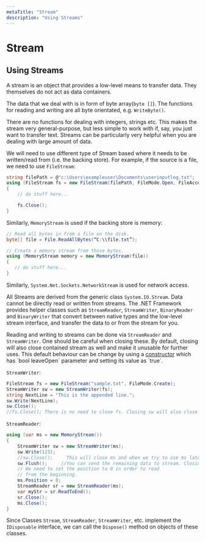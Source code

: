 ```yaml
---
metaTitle: "Stream"
description: "Using Streams"
---
```


# Stream



## Using Streams


A stream is an object that provides a low-level means to transfer data. They themselves do not act as data containers.

The data that we deal with is in form of byte array(`byte []`). The functions for reading and writing are all byte orientated, e.g. `WriteByte()`.

There are no functions for dealing with integers, strings etc. This makes the stream very general-purpose, but less simple to work with if, say, you just want to transfer text. Streams can be particularly very helpful when you are dealing with large amount of data.

We will need to use different type of Stream based where it needs to be written/read from (i.e. the backing store). For example, if the source is a file, we need to use `FileStream`:

```cs
string filePath = @"c:\Users\exampleuser\Documents\userinputlog.txt";
using (FileStream fs = new FileStream(filePath, FileMode.Open, FileAccess.Read, FileShare.ReadWrite))
{
    // do stuff here...

    fs.Close();
}

```

Similarly, `MemoryStream` is used if the backing store is memory:

```cs
// Read all bytes in from a file on the disk.
byte[] file = File.ReadAllBytes(“C:\\file.txt”);

// Create a memory stream from those bytes.
using (MemoryStream memory = new MemoryStream(file))
{
   // do stuff here...
}

```

Similarly, `System.Net.Sockets.NetworkStream` is used for network access.

All Streams are derived from the generic class `System.IO.Stream`. Data cannot be directly read or written from streams. The .NET Framework provides helper classes such as `StreamReader`, `StreamWriter`, `BinaryReader` and `BinaryWriter` that convert between native types and the low-level stream interface, and transfer the data to or from the stream for you.

Reading and writing to streams can be done via `StreamReader` and `StreamWriter`. One should be careful when closing these. By default, closing will also close contained stream as well and make it unusable for further uses. This default behaviour can be change by using a [constructor](https://msdn.microsoft.com/en-us/library/gg712952(v=vs.110).aspx) which has `bool leaveOpen` parameter and setting its value as `true`.

`StreamWriter`:

```cs
FileStream fs = new FileStream("sample.txt", FileMode.Create);
StreamWriter sw = new StreamWriter(fs);
string NextLine = "This is the appended line.";
sw.Write(NextLine);
sw.Close();
//fs.Close(); There is no need to close fs. Closing sw will also close the stream it contains.

```

`StreamReader`:

```cs
using (var ms = new MemoryStream())
{
    StreamWriter sw = new StreamWriter(ms);
    sw.Write(123);
    //sw.Close();     This will close ms and when we try to use ms later it will cause an exception
    sw.Flush();     //You can send the remaining data to stream. Closing will do this automatically
    // We need to set the position to 0 in order to read 
    // from the beginning.
    ms.Position = 0;
    StreamReader sr = new StreamReader(ms);
    var myStr = sr.ReadToEnd();
    sr.Close();
    ms.Close();
}

```

Since Classes `Stream`, `StreamReader`, `StreamWriter`, etc. implement the `IDisposable` interface, we can call the `Dispose()` method on objects of these classes.

